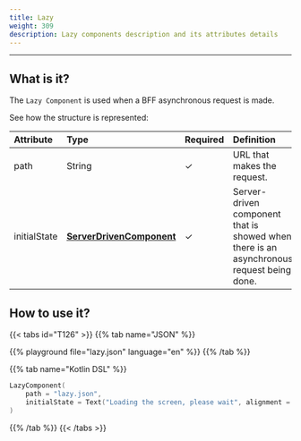 ```yaml
---
title: Lazy
weight: 309
description: Lazy components description and its attributes details
---
```


---

## What is it?

The `Lazy Component` is used when a BFF asynchronous request is made.

See how the structure is represented:

| Attribute    | Type                                              | Required | Definition                                                                               |
| :----------- | :------------------------------------------------ | :------- | :--------------------------------------------------------------------------------------- |
| path         | String                                            | ✓        | URL that makes the request.                                                              |
| initialState | [**ServerDrivenComponent**](/home/api/components) | ✓        | Server-driven component that is showed when there is an asynchronous request being done. |

## How to use it?

{{< tabs id="T126" >}}
{{% tab name="JSON" %}}

<!-- json-playground:lazy.json
{
  "_beagleComponent_": "beagle:lazycomponent",
  "path": "lazy.json",
  "initialState": {
    "_beagleComponent_": "beagle:text",
    "text": "Loading the screen, please wait",
    "alignment": "CENTER"
  }
}
-->

{{% playground file="lazy.json" language="en" %}}
{{% /tab %}}

{{% tab name="Kotlin DSL" %}}

```kotlin
LazyComponent(
    path = "lazy.json",
    initialState = Text("Loading the screen, please wait", alignment = TextAlignment.CENTER)
)
```

{{% /tab %}}
{{< /tabs >}}
